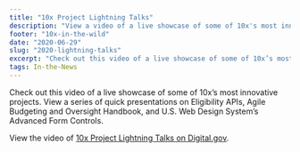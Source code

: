 ```yaml
---
title: "10x Project Lightning Talks"
description: "View a video of a live showcase of some of 10x's most innovative projects."
footer: "10x-in-the-wild"
date: "2020-06-29"
slug: "2020-lightning-talks"
excerpt: "Check out this video of a live showcase of some of 10x’s most innovative projects."
tags: In-the-News
---
```

Check out this video of a live showcase of some of 10x’s most innovative projects. View a series of quick presentations on Eligibility APIs, Agile Budgeting and Oversight Handbook, and U.S. Web Design System’s Advanced Form Controls. 

View the video of [10x Project Lightning Talks on Digital.gov](https://digital.gov/event/2020/06/30/10x-project-lightning-talks-2020/).

